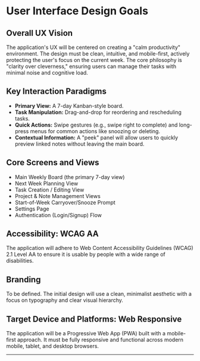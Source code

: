 # User Interface Design Goals

## Overall UX Vision

The application's UX will be centered on creating a "calm productivity" environment. The design must be clean, intuitive, and mobile-first, actively protecting the user's focus on the current week. The core philosophy is "clarity over cleverness," ensuring users can manage their tasks with minimal noise and cognitive load.

## Key Interaction Paradigms

- **Primary View:** A 7-day Kanban-style board.
- **Task Manipulation:** Drag-and-drop for reordering and rescheduling tasks.
- **Quick Actions:** Swipe gestures (e.g., swipe right to complete) and long-press menus for common actions like snoozing or deleting.
- **Contextual Information:** A "peek" panel will allow users to quickly preview linked notes without leaving the main board.

## Core Screens and Views

- Main Weekly Board (the primary 7-day view)
- Next Week Planning View
- Task Creation / Editing View
- Project & Note Management Views
- Start-of-Week Carryover/Snooze Prompt
- Settings Page
- Authentication (Login/Signup) Flow

## Accessibility: WCAG AA

The application will adhere to Web Content Accessibility Guidelines (WCAG) 2.1 Level AA to ensure it is usable by people with a wide range of disabilities.

## Branding

To be defined. The initial design will use a clean, minimalist aesthetic with a focus on typography and clear visual hierarchy.

## Target Device and Platforms: Web Responsive

The application will be a Progressive Web App (PWA) built with a mobile-first approach. It must be fully responsive and functional across modern mobile, tablet, and desktop browsers.

---
